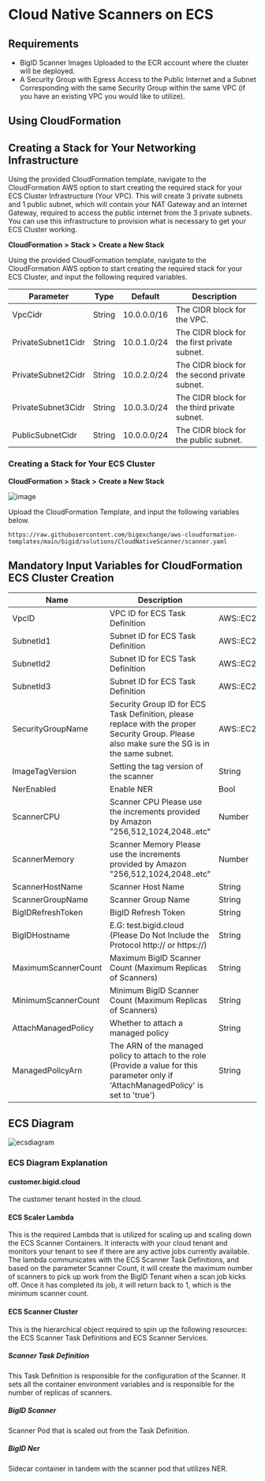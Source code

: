 # Cloud Native Scanners on ECS

## Requirements

* BigID Scanner Images Uploaded to the ECR account where the cluster will be deployed.
* A Security Group with Egress Access to the Public Internet and a Subnet Corresponding with the same Security Group within the same VPC (if you have an existing VPC you would like to utilize).

## Using CloudFormation

## Creating a Stack for Your Networking Infrastructure

Using the provided CloudFormation template, navigate to the CloudFormation AWS option to start creating the required stack for your ECS Cluster Infrastructure (Your VPC). This will create 3 private subnets and 1 public subnet, which will contain your NAT Gateway and an Internet Gateway, required to access the public internet from the 3 private subnets. You can use this infrastructure to provision what is necessary to get your ECS Cluster working.

**CloudFormation** **>** **Stack** **>** **Create a New Stack**

Using the provided CloudFormation template, navigate to the CloudFormation AWS option to start creating the required stack for your ECS Cluster, and input the following required variables.

| Parameter         | Type   | Default       | Description                          |
|-------------------|--------|---------------|--------------------------------------|
| VpcCidr           | String | 10.0.0.0/16   | The CIDR block for the VPC.          |
| PrivateSubnet1Cidr| String | 10.0.1.0/24   | The CIDR block for the first private subnet. |
| PrivateSubnet2Cidr| String | 10.0.2.0/24   | The CIDR block for the second private subnet. |
| PrivateSubnet3Cidr| String | 10.0.3.0/24   | The CIDR block for the third private subnet. |
| PublicSubnetCidr  | String | 10.0.0.0/24   | The CIDR block for the public subnet.|

### Creating a Stack for Your ECS Cluster

**CloudFormation** **>** **Stack** **>** **Create a New Stack**

![image](https://github.com/bigexchange/aws-cloudformation-templates/assets/34100385/28b47a8c-e271-4fa0-97b4-4aded668195e)

Upload the CloudFormation Template, and input the following variables below.



```
https://raw.githubusercontent.com/bigexchange/aws-cloudformation-templates/main/bigid/solutions/CloudNativeScanner/scanner.yaml
```


## Mandatory Input Variables for CloudFormation ECS Cluster Creation

| Name                | Description                                                                                                                  | Type                           |
|---------------------|------------------------------------------------------------------------------------------------------------------------------|--------------------------------|
| VpcID               | VPC ID for ECS Task Definition                                                                                               | AWS::EC2::VPC::Id              |
| SubnetId1           | Subnet ID for ECS Task Definition                                                                                            | AWS::EC2::Subnet::Id           |
| SubnetId2           | Subnet ID for ECS Task Definition                                                                                            | AWS::EC2::Subnet::Id           |
| SubnetId3           | Subnet ID for ECS Task Definition                                                                                            | AWS::EC2::Subnet::Id           |
| SecurityGroupName   | Security Group ID for ECS Task Definition, please replace with the proper Security Group. Please also make sure the SG is in the same subnet. | AWS::EC2::SecurityGroup::Id    |
| ImageTagVersion     | Setting the tag version of the scanner                                                                                       | String                         |
| NerEnabled          | Enable NER                                                                                                                   | Bool                         |
| ScannerCPU          | Scanner CPU Please use the increments provided by Amazon "256,512,1024,2048..etc"                                            | Number                         |
| ScannerMemory       | Scanner Memory Please use the increments provided by Amazon "256,512,1024,2048..etc"                                         | Number                         |
| ScannerHostName     | Scanner Host Name                                                                                                            | String                         |
| ScannerGroupName    | Scanner Group Name                                                                                                           | String                         |
| BigIDRefreshToken   | BigID Refresh Token                                                                                                          | String                         |
| BigIDHostname       | E.G: test.bigid.cloud (Please Do Not Include the Protocol http:// or https://)                                               | String                         |
| MaximumScannerCount | Maximum BigID Scanner Count (Maximum Replicas of Scanners)                                                                   | String                         |
| MinimumScannerCount | Minimum BigID Scanner Count (Maximum Replicas of Scanners)                                                                   | String                         |
| AttachManagedPolicy | Whether to attach a managed policy                                                                                           | String                         |
| ManagedPolicyArn    | The ARN of the managed policy to attach to the role (Provide a value for this parameter only if 'AttachManagedPolicy' is set to 'true') | String                         |


## ECS Diagram

![ecsdiagram](https://github.com/bigexchange/aws-cloudformation-templates/assets/34100385/6d972dba-70bc-4f90-b407-56762a8581ed)

### ECS Diagram Explanation

#### customer.bigid.cloud
The customer tenant hosted in the cloud.

#### ECS Scaler Lambda
This is the required Lambda that is utilized for scaling up and scaling down the ECS Scanner Containers. It interacts with your cloud tenant and monitors your tenant to see if there are any active jobs currently available. The lambda communicates with the ECS Scanner Task Definitions, and based on the parameter Scanner Count, it will create the maximum number of scanners to pick up work from the BigID Tenant when a scan job kicks off. Once it has completed its job, it will return back to 1, which is the minimum scanner count.

#### ECS Scanner Cluster
This is the hierarchical object required to spin up the following resources: the ECS Scanner Task Definitions and ECS Scanner Services.

##### Scanner Task Definition
This Task Definition is responsible for the configuration of the Scanner. It sets all the container environment variables and is responsible for the number of replicas of scanners.

##### BigID Scanner
Scanner Pod that is scaled out from the Task Definition.

##### BigID Ner
Sidecar container in tandem with the scanner pod that utilizes NER.
